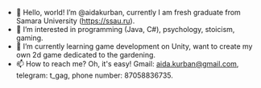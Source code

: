 - 👋 Hello, world! I’m @aidakurban, currently I am fresh graduate from Samara University (https://ssau.ru). 
- 👀 I’m interested in programming (Java, C#), psychology, stoicism, gaming.
- 🌱 I’m currently learning game development on Unity, want to create my own 2d game dedicated to the gardening.
- 📫 How to reach me? Oh, it's easy! 
  Gmail: aida.kurban@gmail.com, 
  telegram: t_gag, 
  phone number: 87058836735.
